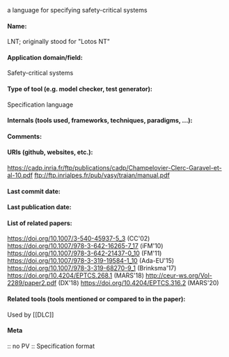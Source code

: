 a language for specifying safety-critical systems

#### Name:
LNT; originally stood for "Lotos NT"

#### Application domain/field:
Safety-critical systems

#### Type of tool (e.g. model checker, test generator):
Specification language

#### Internals (tools used, frameworks, techniques, paradigms, ...):

#### Comments:

#### URIs (github, websites, etc.):
https://cadp.inria.fr/ftp/publications/cadp/Champelovier-Clerc-Garavel-et-al-10.pdf
ftp://ftp.inrialpes.fr/pub/vasy/traian/manual.pdf

#### Last commit date:

#### Last publication date:

#### List of related papers:
https://doi.org/10.1007/3-540-45937-5_3 (CC'02)
https://doi.org/10.1007/978-3-642-16265-7_17 (iFM'10)
https://doi.org/10.1007/978-3-642-21437-0_10 (FM'11)
https://doi.org/10.1007/978-3-319-19584-1_10 (Ada-EU'15)
https://doi.org/10.1007/978-3-319-68270-9_1 (Brinksma'17)
https://doi.org/10.4204/EPTCS.268.1 (MARS'18)
http://ceur-ws.org/Vol-2289/paper2.pdf (DX'18)
https://doi.org/10.4204/EPTCS.316.2 (MARS'20)

#### Related tools (tools mentioned or compared to in the paper):
Used by [[DLC]]

#### Meta
:: no PV
:: Specification format